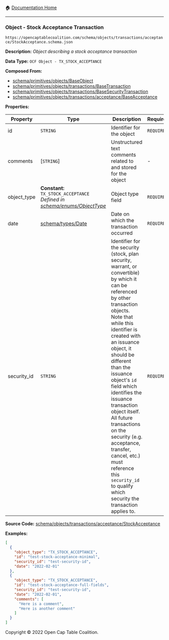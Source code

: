 :house: [Documentation Home](/README.md)

---

### Object - Stock Acceptance Transaction

`https://opencaptablecoalition.com/schema/objects/transactions/acceptance/StockAcceptance.schema.json`

**Description:** _Object describing a stock acceptance transaction_

**Data Type:** `OCF Object - TX_STOCK_ACCEPTANCE`

**Composed From:**

- [schema/primitives/objects/BaseObject](/docs/schema/primitives/objects/BaseObject.md)
- [schema/primitives/objects/transactions/BaseTransaction](/docs/schema/primitives/objects/transactions/BaseTransaction.md)
- [schema/primitives/objects/transactions/BaseSecurityTransaction](/docs/schema/primitives/objects/transactions/BaseSecurityTransaction.md)
- [schema/primitives/objects/transactions/acceptance/BaseAcceptance](/docs/schema/primitives/objects/transactions/acceptance/BaseAcceptance.md)

**Properties:**

| Property    | Type                                                                                                             | Description                                                                                                                                                                                                                                                                                                                                                                                                                                                                                                 | Required   |
| ----------- | ---------------------------------------------------------------------------------------------------------------- | ----------------------------------------------------------------------------------------------------------------------------------------------------------------------------------------------------------------------------------------------------------------------------------------------------------------------------------------------------------------------------------------------------------------------------------------------------------------------------------------------------------- | ---------- |
| id          | `STRING`                                                                                                         | Identifier for the object                                                                                                                                                                                                                                                                                                                                                                                                                                                                                   | `REQUIRED` |
| comments    | [`STRING`]                                                                                                       | Unstructured text comments related to and stored for the object                                                                                                                                                                                                                                                                                                                                                                                                                                             | -          |
| object_type | **Constant:** `TX_STOCK_ACCEPTANCE`</br>_Defined in [schema/enums/ObjectType](/docs/schema/enums/ObjectType.md)_ | Object type field                                                                                                                                                                                                                                                                                                                                                                                                                                                                                           | `REQUIRED` |
| date        | [schema/types/Date](/docs/schema/types/Date.md)                                                                  | Date on which the transaction occurred                                                                                                                                                                                                                                                                                                                                                                                                                                                                      | `REQUIRED` |
| security_id | `STRING`                                                                                                         | Identifier for the security (stock, plan security, warrant, or convertible) by which it can be referenced by other transaction objects. Note that while this identifier is created with an issuance object, it should be different than the issuance object's `id` field which identifies the issuance transaction object itself. All future transactions on the security (e.g. acceptance, transfer, cancel, etc.) must reference this `security_id` to qualify which security the transaction applies to. | `REQUIRED` |

**Source Code:** [schema/objects/transactions/acceptance/StockAcceptance](/schema/objects/transactions/acceptance/StockAcceptance.schema.json)

**Examples:**

```json
[
  {
    "object_type": "TX_STOCK_ACCEPTANCE",
    "id": "test-stock-acceptance-minimal",
    "security_id": "test-security-id",
    "date": "2022-02-01"
  },
  {
    "object_type": "TX_STOCK_ACCEPTANCE",
    "id": "test-stock-acceptance-full-fields",
    "security_id": "test-security-id",
    "date": "2022-02-01",
    "comments": [
      "Here is a comment",
      "Here is another comment"
    ]
  }
]
```

Copyright © 2022 Open Cap Table Coalition.
